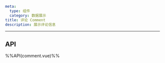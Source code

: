 ```yaml
meta:
  type: 组件
  category: 数据展示
title: 评论 Comment
description: 展示评论信息
```
---

<!--@include: ./__demo__/basic.md-->

<!--@include: ./__demo__/align.md-->

<!--@include: ./__demo__/nest.md-->

<!--@include: ./__demo__/editor.md-->

## API

%%API(comment.vue)%%
